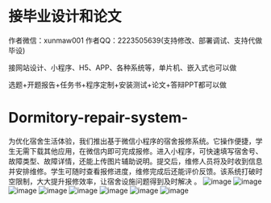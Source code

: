 # 接毕业设计和论文
作者微信：xunmaw001  作者QQ：2223505639(支持修改、部署调试、支持代做毕设)

接网站设计、小程序、H5、APP、各种系统等，单片机、嵌入式也可以做

选题+开题报告+任务书+程序定制+安装测试+论文+答辩PPT都可以做
# Dormitory-repair-system-
为优化宿舍生活体验，我们推出基于微信小程序的宿舍报修系统。它操作便捷，学生无需下载其他应用，在微信内即可完成报修。进入小程序，可快速填写宿舍号、故障类型、故障详情，还能上传图片辅助说明。提交后，维修人员将及时收到信息并安排维修。学生可随时查看报修进度，维修完成后还能评价反馈。该系统打破时空限制，大大提升报修效率，让宿舍设施问题得到及时解决 。 
![image](https://github.com/user-attachments/assets/c53ca007-a8fd-43a2-b8e0-12786d61e322)
![image](https://github.com/user-attachments/assets/b3cef44e-5211-404d-aa6e-397d70b5459a)
![image](https://github.com/user-attachments/assets/c6dd1c57-5ed6-4d5b-ab11-ff8f777dfbe4)
![image](https://github.com/user-attachments/assets/f4bf11a8-3f6d-452d-b2cd-6a29b0785ad3)
![image](https://github.com/user-attachments/assets/c81c1c9d-00d6-47e5-8a82-8919c3e94ce0)
![image](https://github.com/user-attachments/assets/43f65ccd-0b72-4a17-a929-411ec8879d2e)
![image](https://github.com/user-attachments/assets/e74717af-300e-4e4c-914e-112b642e1334)
![image](https://github.com/user-attachments/assets/0566c6b2-5821-44d2-a952-5ca5a1074399)
